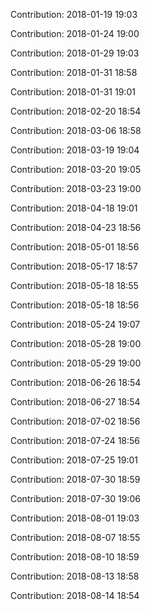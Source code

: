 Contribution: 2018-01-19 19:03

Contribution: 2018-01-24 19:00

Contribution: 2018-01-29 19:03

Contribution: 2018-01-31 18:58

Contribution: 2018-01-31 19:01

Contribution: 2018-02-20 18:54

Contribution: 2018-03-06 18:58

Contribution: 2018-03-19 19:04

Contribution: 2018-03-20 19:05

Contribution: 2018-03-23 19:00

Contribution: 2018-04-18 19:01

Contribution: 2018-04-23 18:56

Contribution: 2018-05-01 18:56

Contribution: 2018-05-17 18:57

Contribution: 2018-05-18 18:55

Contribution: 2018-05-18 18:56

Contribution: 2018-05-24 19:07

Contribution: 2018-05-28 19:00

Contribution: 2018-05-29 19:00

Contribution: 2018-06-26 18:54

Contribution: 2018-06-27 18:54

Contribution: 2018-07-02 18:56

Contribution: 2018-07-24 18:56

Contribution: 2018-07-25 19:01

Contribution: 2018-07-30 18:59

Contribution: 2018-07-30 19:06

Contribution: 2018-08-01 19:03

Contribution: 2018-08-07 18:55

Contribution: 2018-08-10 18:59

Contribution: 2018-08-13 18:58

Contribution: 2018-08-14 18:54

